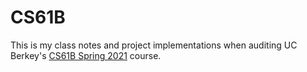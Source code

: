 # CS61B

This is my class notes and project implementations when auditing UC Berkey's [CS61B Spring 2021](https://sp21.datastructur.es/about.html) course.
